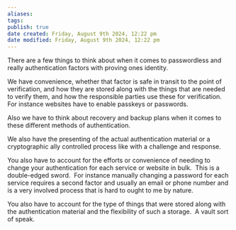 ```yaml
---
aliases: 
tags: 
publish: true
date created: Friday, August 9th 2024, 12:22 pm
date modified: Friday, August 9th 2024, 12:22 pm
---
```


There are a few things to think about when it comes to passwordless and really authentication factors with proving ones identity.  

We have convenience, whether that factor is safe in transit to the point of verification, and how they are stored along with the things that are needed to verify them, and how the responsible parties use these for verification.  For instance websites have to enable passkeys or passwords. 
  
Also we have to think about recovery and backup plans when it comes to these different methods of authentication. 

We also have the presenting of the actual authentication material or a cryptographic ally controlled process like with a challenge and response. 

You also have to account for the efforts or convenience of needing to change your authentication for each service or website in bulk.  This is a double-edged sword.  For instance manually changing a password for each service requires a second factor and usually an email or phone number and is a very involved process that is hard to ought to me by nature. 

You also have to account for the type of things that were stored along with the authentication material and the flexibility of such a storage.  A vault sort of speak.
